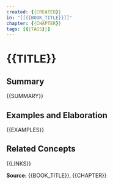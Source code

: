 ```yaml
---
created: {{CREATED}}
in: "[[{{BOOK_TITLE}}]]"
chapter: {{CHAPTER}}
tags: [{{TAGS}}]
---
```


# {{TITLE}}

## Summary
{{SUMMARY}}

## Examples and Elaboration
{{EXAMPLES}}

## Related Concepts
{{LINKS}}

**Source:** {{BOOK_TITLE}}, {{CHAPTER}}